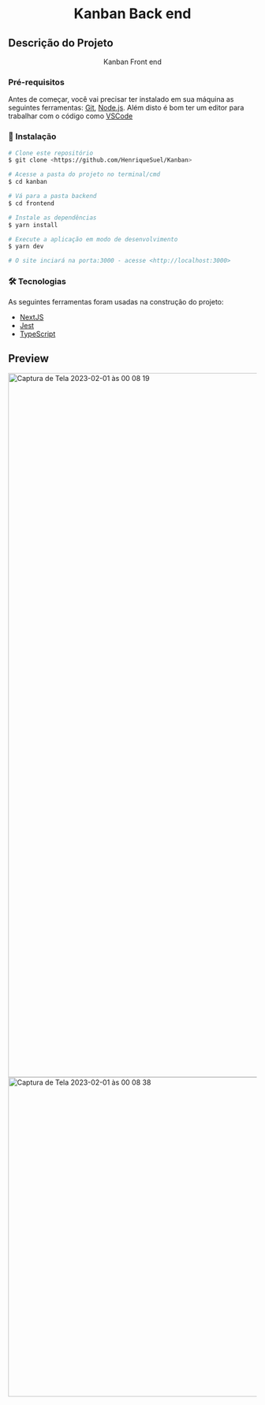 <h1 align="center">Kanban Back end</h1>

## Descrição do Projeto
<p align="center">Kanban Front end</p>

### Pré-requisitos

Antes de começar, você vai precisar ter instalado em sua máquina as seguintes ferramentas:
[Git](https://git-scm.com), [Node.js](https://nodejs.org/en/). 
Além disto é bom ter um editor para trabalhar com o código como [VSCode](https://code.visualstudio.com/)


### 🎲 Instalação

```bash
# Clone este repositório
$ git clone <https://github.com/HenriqueSuel/Kanban>

# Acesse a pasta do projeto no terminal/cmd
$ cd kanban

# Vá para a pasta backend
$ cd frontend

# Instale as dependências
$ yarn install

# Execute a aplicação em modo de desenvolvimento
$ yarn dev

# O site inciará na porta:3000 - acesse <http://localhost:3000>
```

### 🛠 Tecnologias

As seguintes ferramentas foram usadas na construção do projeto:

- [NextJS](https://nextjs.org/docs)
- [Jest](https://jestjs.io/pt-BR/)
- [TypeScript](https://www.typescriptlang.org/)


## Preview

<img width="1428" alt="Captura de Tela 2023-02-01 às 00 08 19" src="https://user-images.githubusercontent.com/22986830/215935686-fb8abf8e-9700-41b1-9474-d9800fe7eaa8.png">

<img width="648" alt="Captura de Tela 2023-02-01 às 00 08 38" src="https://user-images.githubusercontent.com/22986830/215935718-a6418bc0-dbab-4f14-ab7f-593ca6395bd3.png">
